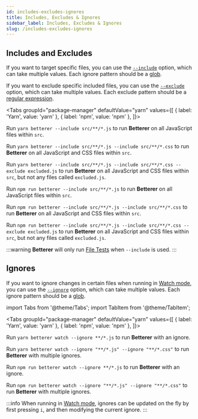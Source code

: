 ```yaml
---
id: includes-excludes-ignores
title: Includes, Excludes & Ignores
sidebar_label: Includes, Excludes & Ignores
slug: /includes-excludes-ignores
---
```


## Includes and Excludes

If you want to target specific files, you can use the [`--include`](./running-betterer#start-options) option, which can take multiple values. Each ignore pattern should be a [glob](https://www.npmjs.com/package/glob#glob-primer).

If you want to exclude specific included files, you can use the [`--exclude`](./running-betterer#start-options) option, which can take multiple values. Each exclude pattern should be a [regular expression](https://developer.mozilla.org/en-US/docs/Web/JavaScript/Reference/Global_Objects/RegExp).

<!-- prettier-ignore -->
<Tabs
  groupId="package-manager"
  defaultValue="yarn"
  values={[
    { label: 'Yarn', value: 'yarn' },
    { label: 'npm', value: 'npm' },
  ]}>
  <TabItem
    value="yarn">

Run `yarn betterer --include src/**/*.js` to run **Betterer** on all JavaScript files within `src`.

Run `yarn betterer --include src/**/*.js --include src/**/*.css` to run **Betterer** on all JavaScript and CSS files within `src`.

Run `yarn betterer --include src/**/*.js --include src/**/*.css --exclude excluded.js` to run **Betterer** on all JavaScript and CSS files within `src`, but not any files called `excluded.js`.

  </TabItem>
  <TabItem
    value="npm">

Run `npm run betterer --include src/**/*.js` to run **Betterer** on all JavaScript files within `src`.

Run `npm run betterer --include src/**/*.js --include src/**/*.css` to run **Betterer** on all JavaScript and CSS files within `src`.

Run `npm run betterer --include src/**/*.js --include src/**/*.css --exclude excluded.js` to run **Betterer** on all JavaScript and CSS files within `src`, but not any files called `excluded.js`.

  </TabItem>
</Tabs>

:::warning
**Betterer** will only run [File Tests](./betterer-file-test) when `--include` is used.
:::

## Ignores

If you want to ignore changes in certain files when running in [Watch mode](./running-betterer#watch-mode-run-your-tests-when-files-change), you can use the [`--ignore`](./running-betterer#watch-options) option, which can take multiple values. Each ignore pattern should be a [glob](https://www.npmjs.com/package/glob#glob-primer).

import Tabs from '@theme/Tabs';
import TabItem from '@theme/TabItem';

<!-- prettier-ignore -->
<Tabs
  groupId="package-manager"
  defaultValue="yarn"
  values={[
    { label: 'Yarn', value: 'yarn' },
    { label: 'npm', value: 'npm' },
  ]}>
  <TabItem
    value="yarn">

Run `yarn betterer watch --ignore **/*.js` to run **Betterer** with an ignore.

Run `yarn betterer watch --ignore "**/*.js" --ignore "**/*.css"` to run **Betterer** with multiple ignores.

  </TabItem>
  <TabItem
    value="npm">

Run `npm run betterer watch --ignore **/*.js` to run **Betterer** with an ignore.

Run `npm run betterer watch --ignore "**/*.js" --ignore "**/*.css"` to run **Betterer** with multiple ignores.

  </TabItem>
</Tabs>

:::info
When running in [Watch mode](./running-betterer#watch-mode-run-your-tests-when-files-change), ignores can be updated on the fly by first pressing `i`, and then modifying the current ignore.
:::
